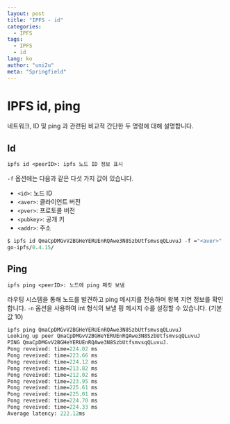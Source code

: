 ```yaml
---
layout: post
title: "IPFS - id"
categories:
  - IPFS
tags:
  - IPFS
  - id
lang: ko
author: "uni2u"
meta: "Springfield"
---
```


# IPFS id, ping

네트워크, ID 및 ping 과 관련된 비교적 간단한 두 명령에 대해 설명합니다.

## Id

```protobuf
ipfs id <peerID>: ipfs 노드 ID 정보 표시
```

`-f` 옵션에는 다음과 같은 다섯 가지 값이 있습니다.

- `<id>`: 노드 ID
- `<aver>`: 클라이언트 버전
- `<pver>`: 프로토콜 버전
- `<pubkey>`: 공개 키
- `<addr>`: 주소

```protobuf
$ ipfs id QmaCpDMGvV2BGHeYERUEnRQAwe3N8SzbUtfsmvsqQLuvuJ -f ="<aver>"
go-ipfs/0.4.15/
```

## Ping

```protobuf
ipfs ping <peerID>: 노드에 ping 패킷 보냄
```

라우팅 시스템을 통해 노드를 발견하고 ping 메시지를 전송하며 왕복 지연 정보를 확인합니다.
`-n` 옵션을 사용하여 int 형식의 보낼 핑 메시지 수를 설정할 수 있습니다. (기본값 10)

```protobuf
ipfs ping QmaCpDMGvV2BGHeYERUEnRQAwe3N8SzbUtfsmvsqQLuvuJ
Looking up peer QmaCpDMGvV2BGHeYERUEnRQAwe3N8SzbUtfsmvsqQLuvuJ
PING QmaCpDMGvV2BGHeYERUEnRQAwe3N8SzbUtfsmvsqQLuvuJ.
Pong reveived: time=224.02 ms
Pong reveived: time=223.66 ms
Pong reveived: time=224.12 ms
Pong reveived: time=213.82 ms
Pong reveived: time=212.02 ms
Pong reveived: time=223.95 ms
Pong reveived: time=225.61 ms
Pong reveived: time=225.01 ms
Pong reveived: time=224.70 ms
Pong reveived: time=224.33 ms
Average latency: 222.12ms
```
